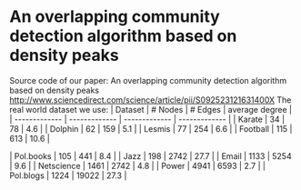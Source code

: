# An overlapping community detection algorithm based on density peaks
Source code of our paper: An overlapping community detection algorithm based on density peaks
http://www.sciencedirect.com/science/article/pii/S092523121631400X
The real world dataset we use:
| Dataset  | # Nodes | # Edges | average degree |
| ------------- | ------------- | ------------- | ------------- |
| Karate  | 34  | 78  | 4.6  |
| Dolphin  | 62  | 159  | 5.1  |
| Lesmis  | 77  | 254  | 6.6  |
| Football  | 115  | 613  | 10.6  |



| Pol.books  | 105  | 441  | 8.4  |
| Jazz  | 198  | 2742  | 27.7  |
| Email  | 1133  | 5254  | 9.6  |
| Netscience  | 1461  | 2742  | 4.8  |
| Power  | 4941  | 6593  | 2.7  |
| Pol.blogs  | 1224  | 19022  | 27.3  |
